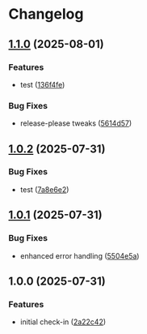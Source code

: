 # Changelog

## [1.1.0](https://github.com/osanderson/jsonshape/compare/v1.0.2...v1.1.0) (2025-08-01)


### Features

* test ([136f4fe](https://github.com/osanderson/jsonshape/commit/136f4febfe3a4f2f1019a4eb85d7b70d8453ce54))


### Bug Fixes

* release-please tweaks ([5614d57](https://github.com/osanderson/jsonshape/commit/5614d5752104f9591221f7e7ed36dbed1a770794))

## [1.0.2](https://github.com/osanderson/jsonshape/compare/v1.0.1...v1.0.2) (2025-07-31)


### Bug Fixes

* test ([7a8e6e2](https://github.com/osanderson/jsonshape/commit/7a8e6e28a9618f8de637ab4dc9541f5e840fad6a))

## [1.0.1](https://github.com/osanderson/jsonshape/compare/v1.0.0...v1.0.1) (2025-07-31)


### Bug Fixes

* enhanced error handling ([5504e5a](https://github.com/osanderson/jsonshape/commit/5504e5a9e4f298a3129751441d1f48ea4379a52a))

## 1.0.0 (2025-07-31)


### Features

* initial check-in ([2a22c42](https://github.com/osanderson/jsonshape/commit/2a22c4278ab2fa7827c9ead73a380212186915f6))
